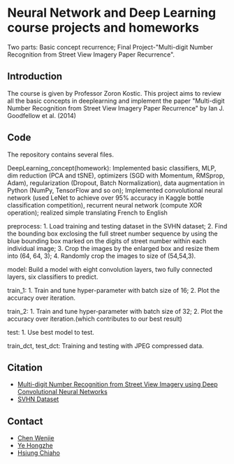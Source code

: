 # Neural Network and Deep Learning course projects and homeworks
Two parts:
Basic concept recurrence;
Final Project-"Multi-digit Number Recognition from Street View Imagery Paper Recurrence".

## Introduction
The course is given by Professor Zoron Kostic. This project aims to review all the basic concepts in deeplearning and implement the paper "Multi-digit Number Recognition from Street View Imagery Paper Recurrence" by Ian J. Goodfellow et al. (2014)

## Code
The repository contains several files.

DeepLearning_concept(homework): Implemented basic classifiers, MLP, dim reduction (PCA and tSNE), optimizers (SGD with Momentum, RMSprop, Adam), regularization (Dropout, Batch Normalization), data augmentation in Python (NumPy, TensorFlow and so on); Implemented convolutional neural network (used LeNet to achieve over 95% accuracy in Kaggle bottle classification
competition), recurrent neural network (compute XOR operation); realized simple translating French to English

preprocess: 1. Load training and testing dataset in the SVHN dataset; 2. Find the bounding box exclosing the full street number sequence by using the blue bounding box marked on the digits of street number within each individual image; 3. Crop the images by the enlarged box and resize them into (64, 64, 3); 4. Randomly crop the images to size of (54,54,3).

model: Build a model with eight convolution layers, two fully connected layers, six classifiers to predict.

train_1: 1. Train and tune hyper-parameter with batch size of 16; 2. Plot the accuracy over iteration.

train_2: 1. Train and tune hyper-parameter with batch size of 32; 2. Plot the accuracy over iteration.(which contributes to our best result)

test: 1. Use best model to test.

train_dct, test_dct: Training and testing with JPEG compressed data.

## Citation
- [Multi-digit Number Recognition from Street View Imagery using Deep Convolutional Neural Networks](https://arxiv.org/pdf/1312.6082.pdf)
- [SVHN Dataset](http://ufldl.stanford.edu/housenumbers/)
## Contact

- [Chen Wenjie](https://github.com/JACKCHEN96)
- [Ye Hongzhe](https://github.com/hy2610)
- [Hsiung Chiaho](https://github.com/https://github.com/bearbaby1123)

